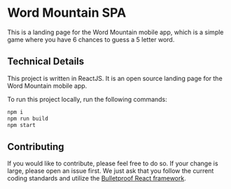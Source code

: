 # Word Mountain SPA

This is a landing page for the Word Mountain mobile app, which is a simple game where you have 6 chances to guess a 5 letter word.

## Technical Details

This project is written in ReactJS. It is an open source landing page for the Word Mountain mobile app.

To run this project locally, run the following commands:

```bash
npm i
npm run build
npm start
```

## Contributing

If you would like to contribute, please feel free to do so. If your change is large, please open an issue first. We just ask that you follow the current coding standards and utilize the [Bulletproof React framework](bhttps://github.com/alan2207/bulletproof-react).
